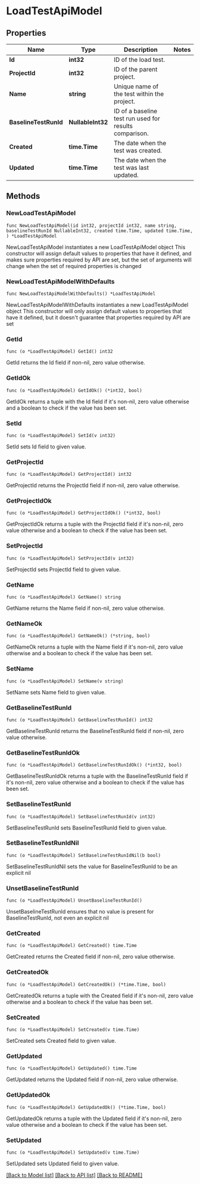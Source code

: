 # LoadTestApiModel

## Properties

Name | Type | Description | Notes
------------ | ------------- | ------------- | -------------
**Id** | **int32** | ID of the load test. | 
**ProjectId** | **int32** | ID of the parent project. | 
**Name** | **string** | Unique name of the test within the project. | 
**BaselineTestRunId** | **NullableInt32** | ID of a baseline test run used for results comparison. | 
**Created** | **time.Time** | The date when the test was created. | 
**Updated** | **time.Time** | The date when the test was last updated. | 

## Methods

### NewLoadTestApiModel

`func NewLoadTestApiModel(id int32, projectId int32, name string, baselineTestRunId NullableInt32, created time.Time, updated time.Time, ) *LoadTestApiModel`

NewLoadTestApiModel instantiates a new LoadTestApiModel object
This constructor will assign default values to properties that have it defined,
and makes sure properties required by API are set, but the set of arguments
will change when the set of required properties is changed

### NewLoadTestApiModelWithDefaults

`func NewLoadTestApiModelWithDefaults() *LoadTestApiModel`

NewLoadTestApiModelWithDefaults instantiates a new LoadTestApiModel object
This constructor will only assign default values to properties that have it defined,
but it doesn't guarantee that properties required by API are set

### GetId

`func (o *LoadTestApiModel) GetId() int32`

GetId returns the Id field if non-nil, zero value otherwise.

### GetIdOk

`func (o *LoadTestApiModel) GetIdOk() (*int32, bool)`

GetIdOk returns a tuple with the Id field if it's non-nil, zero value otherwise
and a boolean to check if the value has been set.

### SetId

`func (o *LoadTestApiModel) SetId(v int32)`

SetId sets Id field to given value.


### GetProjectId

`func (o *LoadTestApiModel) GetProjectId() int32`

GetProjectId returns the ProjectId field if non-nil, zero value otherwise.

### GetProjectIdOk

`func (o *LoadTestApiModel) GetProjectIdOk() (*int32, bool)`

GetProjectIdOk returns a tuple with the ProjectId field if it's non-nil, zero value otherwise
and a boolean to check if the value has been set.

### SetProjectId

`func (o *LoadTestApiModel) SetProjectId(v int32)`

SetProjectId sets ProjectId field to given value.


### GetName

`func (o *LoadTestApiModel) GetName() string`

GetName returns the Name field if non-nil, zero value otherwise.

### GetNameOk

`func (o *LoadTestApiModel) GetNameOk() (*string, bool)`

GetNameOk returns a tuple with the Name field if it's non-nil, zero value otherwise
and a boolean to check if the value has been set.

### SetName

`func (o *LoadTestApiModel) SetName(v string)`

SetName sets Name field to given value.


### GetBaselineTestRunId

`func (o *LoadTestApiModel) GetBaselineTestRunId() int32`

GetBaselineTestRunId returns the BaselineTestRunId field if non-nil, zero value otherwise.

### GetBaselineTestRunIdOk

`func (o *LoadTestApiModel) GetBaselineTestRunIdOk() (*int32, bool)`

GetBaselineTestRunIdOk returns a tuple with the BaselineTestRunId field if it's non-nil, zero value otherwise
and a boolean to check if the value has been set.

### SetBaselineTestRunId

`func (o *LoadTestApiModel) SetBaselineTestRunId(v int32)`

SetBaselineTestRunId sets BaselineTestRunId field to given value.


### SetBaselineTestRunIdNil

`func (o *LoadTestApiModel) SetBaselineTestRunIdNil(b bool)`

 SetBaselineTestRunIdNil sets the value for BaselineTestRunId to be an explicit nil

### UnsetBaselineTestRunId
`func (o *LoadTestApiModel) UnsetBaselineTestRunId()`

UnsetBaselineTestRunId ensures that no value is present for BaselineTestRunId, not even an explicit nil
### GetCreated

`func (o *LoadTestApiModel) GetCreated() time.Time`

GetCreated returns the Created field if non-nil, zero value otherwise.

### GetCreatedOk

`func (o *LoadTestApiModel) GetCreatedOk() (*time.Time, bool)`

GetCreatedOk returns a tuple with the Created field if it's non-nil, zero value otherwise
and a boolean to check if the value has been set.

### SetCreated

`func (o *LoadTestApiModel) SetCreated(v time.Time)`

SetCreated sets Created field to given value.


### GetUpdated

`func (o *LoadTestApiModel) GetUpdated() time.Time`

GetUpdated returns the Updated field if non-nil, zero value otherwise.

### GetUpdatedOk

`func (o *LoadTestApiModel) GetUpdatedOk() (*time.Time, bool)`

GetUpdatedOk returns a tuple with the Updated field if it's non-nil, zero value otherwise
and a boolean to check if the value has been set.

### SetUpdated

`func (o *LoadTestApiModel) SetUpdated(v time.Time)`

SetUpdated sets Updated field to given value.



[[Back to Model list]](../README.md#documentation-for-models) [[Back to API list]](../README.md#documentation-for-api-endpoints) [[Back to README]](../README.md)


